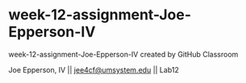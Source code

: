 # week-12-assignment-Joe-Epperson-IV
week-12-assignment-Joe-Epperson-IV created by GitHub Classroom

Joe Epperson, IV || jee4cf@umsystem.edu || Lab12
